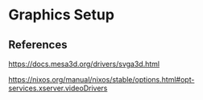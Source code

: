 # Graphics Setup  

## References

<https://docs.mesa3d.org/drivers/svga3d.html>

<https://nixos.org/manual/nixos/stable/options.html#opt-services.xserver.videoDrivers>
